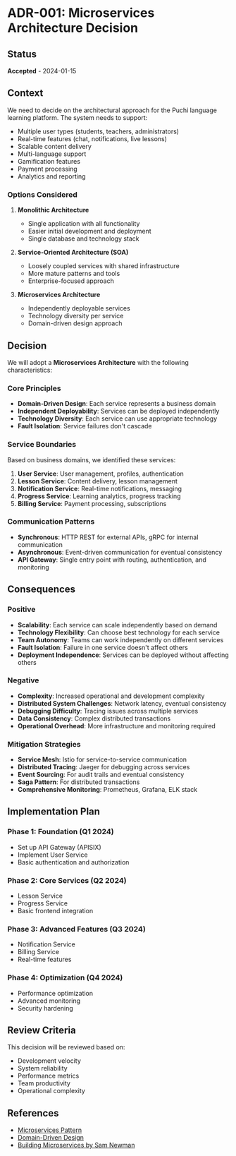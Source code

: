 # ADR-001: Microservices Architecture Decision

## Status

**Accepted** - 2024-01-15

## Context

We need to decide on the architectural approach for the Puchi language learning platform. The system needs to support:

- Multiple user types (students, teachers, administrators)
- Real-time features (chat, notifications, live lessons)
- Scalable content delivery
- Multi-language support
- Gamification features
- Payment processing
- Analytics and reporting

### Options Considered

1. **Monolithic Architecture**

   - Single application with all functionality
   - Easier initial development and deployment
   - Single database and technology stack

2. **Service-Oriented Architecture (SOA)**

   - Loosely coupled services with shared infrastructure
   - More mature patterns and tools
   - Enterprise-focused approach

3. **Microservices Architecture**
   - Independently deployable services
   - Technology diversity per service
   - Domain-driven design approach

## Decision

We will adopt a **Microservices Architecture** with the following characteristics:

### Core Principles

- **Domain-Driven Design**: Each service represents a business domain
- **Independent Deployability**: Services can be deployed independently
- **Technology Diversity**: Each service can use appropriate technology
- **Fault Isolation**: Service failures don't cascade

### Service Boundaries

Based on business domains, we identified these services:

1. **User Service**: User management, profiles, authentication
2. **Lesson Service**: Content delivery, lesson management
3. **Notification Service**: Real-time notifications, messaging
4. **Progress Service**: Learning analytics, progress tracking
5. **Billing Service**: Payment processing, subscriptions

### Communication Patterns

- **Synchronous**: HTTP REST for external APIs, gRPC for internal communication
- **Asynchronous**: Event-driven communication for eventual consistency
- **API Gateway**: Single entry point with routing, authentication, and monitoring

## Consequences

### Positive

- **Scalability**: Each service can scale independently based on demand
- **Technology Flexibility**: Can choose best technology for each service
- **Team Autonomy**: Teams can work independently on different services
- **Fault Isolation**: Failure in one service doesn't affect others
- **Deployment Independence**: Services can be deployed without affecting others

### Negative

- **Complexity**: Increased operational and development complexity
- **Distributed System Challenges**: Network latency, eventual consistency
- **Debugging Difficulty**: Tracing issues across multiple services
- **Data Consistency**: Complex distributed transactions
- **Operational Overhead**: More infrastructure and monitoring required

### Mitigation Strategies

- **Service Mesh**: Istio for service-to-service communication
- **Distributed Tracing**: Jaeger for debugging across services
- **Event Sourcing**: For audit trails and eventual consistency
- **Saga Pattern**: For distributed transactions
- **Comprehensive Monitoring**: Prometheus, Grafana, ELK stack

## Implementation Plan

### Phase 1: Foundation (Q1 2024)

- Set up API Gateway (APISIX)
- Implement User Service
- Basic authentication and authorization

### Phase 2: Core Services (Q2 2024)

- Lesson Service
- Progress Service
- Basic frontend integration

### Phase 3: Advanced Features (Q3 2024)

- Notification Service
- Billing Service
- Real-time features

### Phase 4: Optimization (Q4 2024)

- Performance optimization
- Advanced monitoring
- Security hardening

## Review Criteria

This decision will be reviewed based on:

- Development velocity
- System reliability
- Performance metrics
- Team productivity
- Operational complexity

## References

- [Microservices Pattern](https://microservices.io/)
- [Domain-Driven Design](https://martinfowler.com/bliki/DomainDrivenDesign.html)
- [Building Microservices by Sam Newman](https://samnewman.io/books/building_microservices/)
